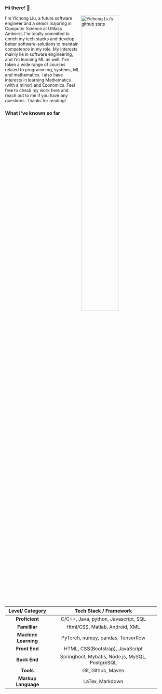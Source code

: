 ### Hi there! 👋 

<p>

<a>

  <a href="https://github.com/YiChong-Liu">    <img width="50%" height="50%" align="right" alt="Yichong Liu's github stats" src="https://github-readme-stats.vercel.app/api?username=YiChong-Liu&hide_border=true&show_icons=true&count_private=true&include_all_commits=true" />  </a>

  </a>

I'm Yichong Liu, a future software engineer and a senior majoring in Computer Science at UMass Amherst. I'm totally commited to enrich my tech stacks and develop better software-solutions to maintain competence in my role. My interests mainly lie in software engineering, and I'm learning ML as well. I've taken a wide range of courses related to programming, systems, ML and mathematics. I also have interests in learning Mathematics (with a minor) and Economics. Feel free to check my work here and reach out to me if you have any questions. Thanks for reading!

</p>

###                                          													What I've known so far

|   Level/ Category    |             Tech Stack / Framework              |
| :------------------: | :---------------------------------------------: |
|    **Proficient**    |      C/C++, Java, python, Javascript, SQL       |
|    **Familliar**     |         Html/CSS, Matlab, Android, XML          |
| **Machine Learning** |       PyTorch, numpy, pandas, Tensorflow        |
|    **Front End**     |        HTML, CSS(Bootstrap), JavaScript         |
|     **Back End**     | Springboot, Mybatis, Node.js, MySQL, PostgreSQL |
|      **Tools**       |               Git, Github, Maven                |
| **Markup Language**  |                 LaTex, Markdown                 |



